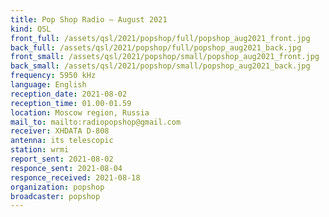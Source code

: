 ```yaml
---
title: Pop Shop Radio — August 2021
kind: QSL
front_full: /assets/qsl/2021/popshop/full/popshop_aug2021_front.jpg
back_full: /assets/qsl/2021/popshop/full/popshop_aug2021_back.jpg
front_small: /assets/qsl/2021/popshop/small/popshop_aug2021_front.jpg
back_small: /assets/qsl/2021/popshop/small/popshop_aug2021_back.jpg
frequency: 5950 kHz
language: English
reception_date: 2021-08-02
reception_time: 01.00-01.59
location: Moscow region, Russia
mail_to: mailto:radiopopshop@gmail.com
receiver: XHDATA D-808
antenna: its telescopic
station: wrmi
report_sent: 2021-08-02
responce_sent: 2021-08-04
responce_received: 2021-08-18
organization: popshop
broadcaster: popshop
---
```

